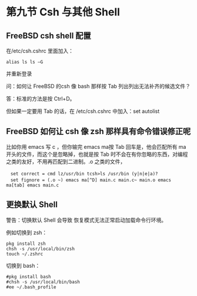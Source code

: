 # 第九节 Csh 与其他 Shell

## FreeBSD csh shell 配置

在/etc/csh.cshrc 里面加入：

`alias ls ls –G`

并重新登录

问：如何让 FreeBSD 的csh 像 bash 那样按 Tab 列出列出无法补齐的候选文件？

答：标准的方法是按 Ctrl+D。

但如果一定要用 Tab 的话，在 /etc/csh.cshrc 中加入：set autolist ​​​​

## FreeBSD 如何让 csh 像 zsh 那样具有命令错误修正呢

比如你用 emacs 写 c ，但你输完 emacs ma按 Tab 回车是，他会匹配所有 ma 开头的文件，而这个是忽略掉，也就是按 Tab 时不会在有你忽略的东西，对编程之类的友好，不用再匹配到二进制。.o 之类的文件，

```
　set correct = cmd lz/usr/bin tcsh>ls /usr/bin (y|n|e|a)?
　set fignore = (.o ~) emacs ma[^D] main.c main.c~ main.o emacs ma[tab] emacs main.c
```

## 更换默认 Shell <a href="geng-huan-mo-ren-shell" id="geng-huan-mo-ren-shell"></a>

警告：切换默认 Shell 会导致 恢复模式无法正常启动加载命令行环境。

例如切换到 zsh：

```
pkg install zsh
chsh -s /usr/local/bin/zsh
touch ~/.zshrc
```

切换到 bash：

```
#pkg install bash
#chsh -s /usr/local/bin/bash
#ee ~/.bash_profile
```
